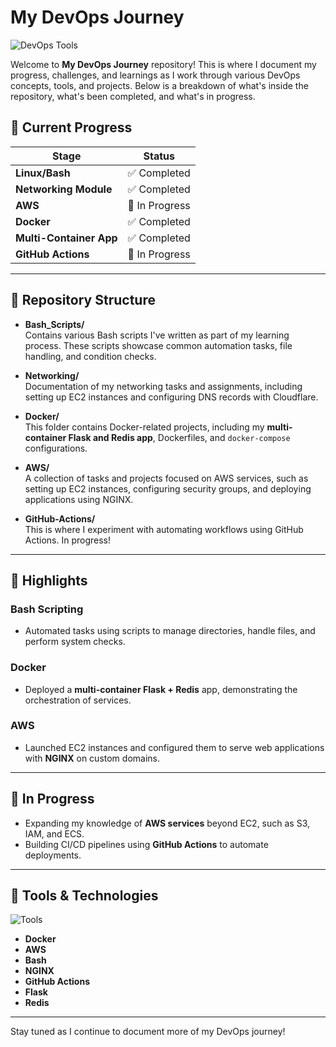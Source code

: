 # My DevOps Journey

![DevOps Tools](https://example.com/path-to-image-of-tools.png)

Welcome to **My DevOps Journey** repository! This is where I document my progress, challenges, and learnings as I work through various DevOps concepts, tools, and projects. Below is a breakdown of what's inside the repository, what's been completed, and what's in progress.

## 🚀 Current Progress

| Stage         | Status                |
|---------------|-----------------------|
| **Linux/Bash**      | ✅ Completed        |
| **Networking Module**| ✅ Completed        |
| **AWS**             | 🚧 In Progress      |
| **Docker**          | ✅ Completed        |
| **Multi-Container App** | ✅ Completed      |
| **GitHub Actions**  | 🚧 In Progress      |

---

## 📂 Repository Structure

- **Bash_Scripts/**  
  Contains various Bash scripts I've written as part of my learning process. These scripts showcase common automation tasks, file handling, and condition checks.

- **Networking/**  
  Documentation of my networking tasks and assignments, including setting up EC2 instances and configuring DNS records with Cloudflare.

- **Docker/**  
  This folder contains Docker-related projects, including my **multi-container Flask and Redis app**, Dockerfiles, and `docker-compose` configurations.

- **AWS/**  
  A collection of tasks and projects focused on AWS services, such as setting up EC2 instances, configuring security groups, and deploying applications using NGINX.

- **GitHub-Actions/**  
  This is where I experiment with automating workflows using GitHub Actions. In progress!

---

## 🌟 Highlights

### Bash Scripting
- Automated tasks using scripts to manage directories, handle files, and perform system checks.
  
### Docker
- Deployed a **multi-container Flask + Redis** app, demonstrating the orchestration of services.

### AWS
- Launched EC2 instances and configured them to serve web applications with **NGINX** on custom domains.

---

## 🔄 In Progress

- Expanding my knowledge of **AWS services** beyond EC2, such as S3, IAM, and ECS.
- Building CI/CD pipelines using **GitHub Actions** to automate deployments.

---

## 🔧 Tools & Technologies

![Tools](https://example.com/path-to-second-image-of-tools.png)

- **Docker**
- **AWS**
- **Bash**
- **NGINX**
- **GitHub Actions**
- **Flask**
- **Redis**

---

Stay tuned as I continue to document more of my DevOps journey!
